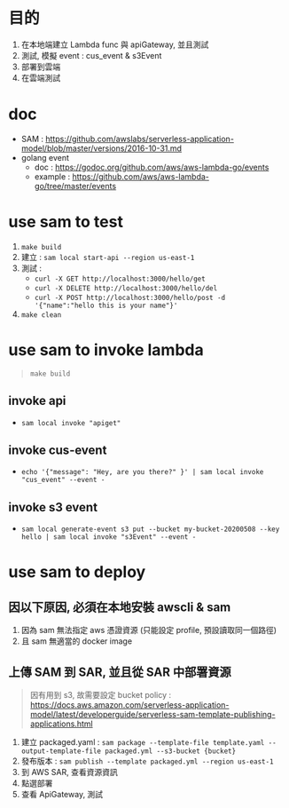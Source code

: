 # 目的
1. 在本地端建立 Lambda func 與 apiGateway, 並且測試
2. 測試, 模擬 event : cus_event & s3Event
3. 部署到雲端
4. 在雲端測試

# doc
- SAM : https://github.com/awslabs/serverless-application-model/blob/master/versions/2016-10-31.md
- golang event 
    - doc : https://godoc.org/github.com/aws/aws-lambda-go/events
    - example : https://github.com/aws/aws-lambda-go/tree/master/events


# use sam to test
1. `make build`
2. 建立 : `sam local start-api --region us-east-1`
3. 測試 : 
    - `curl -X GET http://localhost:3000/hello/get`
    - `curl -X DELETE http://localhost:3000/hello/del`
    - `curl -X POST http://localhost:3000/hello/post -d '{"name":"hello this is your name"}'`
4. `make clean`


# use sam to invoke lambda
> `make build`

## invoke api
- `sam local invoke "apiget"`

## invoke cus-event
- `echo '{"message": "Hey, are you there?" }' | sam local invoke "cus_event" --event -`

## invoke s3 event
- `sam local generate-event s3 put --bucket my-bucket-20200508 --key hello | sam local invoke "s3Event" --event -`


# use sam to deploy
## 因以下原因, 必須在本地安裝 awscli & sam
1. 因為 sam 無法指定 aws 憑證資源 (只能設定 profile, 預設讀取同一個路徑)
2. 且 sam 無適當的 docker image

## 上傳 SAM 到 SAR, 並且從 SAR 中部署資源
> 因有用到 s3, 故需要設定 bucket policy : https://docs.aws.amazon.com/serverless-application-model/latest/developerguide/serverless-sam-template-publishing-applications.html

1. 建立 packaged.yaml : `sam package --template-file template.yaml --output-template-file packaged.yml --s3-bucket {bucket}`
2. 發布版本 : `sam publish --template packaged.yml --region us-east-1`
3. 到 AWS SAR, 查看資源資訊
4. 點選部署
5. 查看 ApiGateway, 測試